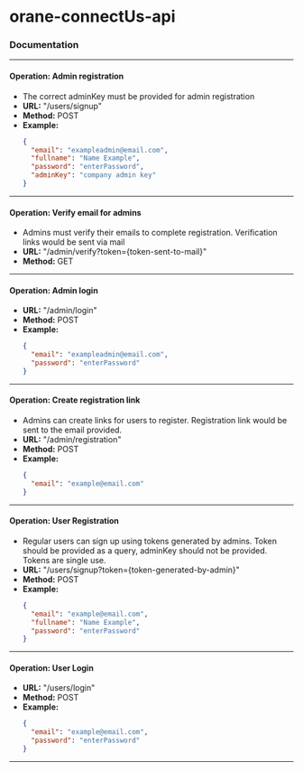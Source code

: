 # orane-connectUs-api

### Documentation

---

#### Operation: Admin registration

- The correct adminKey must be provided for admin registration
- **URL:** "/users/signup"
- **Method:** POST
- **Example:**
  ```json
  {
    "email": "exampleadmin@email.com",
    "fullname": "Name Example",
    "password": "enterPassword",
    "adminKey": "company admin key"
  }
  ```

---

#### Operation: Verify email for admins

- Admins must verify their emails to complete registration. Verification links would be sent via mail
- **URL:** "/admin/verify?token={token-sent-to-mail}"
- **Method:** GET

---

#### Operation: Admin login

- **URL:** "/admin/login"
- **Method:** POST
- **Example:**
  ```json
  {
    "email": "exampleadmin@email.com",
    "password": "enterPassword"
  }
  ```

---

#### Operation: Create registration link

- Admins can create links for users to register. Registration link would be sent to the email provided.
- **URL:** "/admin/registration"
- **Method:** POST
- **Example:**
  ```json
  {
    "email": "example@email.com"
  }
  ```

---

#### Operation: User Registration

- Regular users can sign up using tokens generated by admins. Token should be provided as a query, adminKey should not be provided. Tokens are single use.
- **URL:** "/users/signup?token={token-generated-by-admin}"
- **Method:** POST
- **Example:**
  ```json
  {
    "email": "example@email.com",
    "fullname": "Name Example",
    "password": "enterPassword"
  }
  ```

---

#### Operation: User Login

- **URL:** "/users/login"
- **Method:** POST
- **Example:**
  ```json
  {
    "email": "example@email.com",
    "password": "enterPassword"
  }
  ```

---

